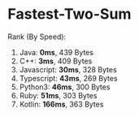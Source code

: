 # Fastest-Two-Sum
Rank (By Speed):
1. Java: **0ms**, 439 Bytes
2. C++: **3ms**, 409 Bytes
3. Javascript: **30ms**, 328 Bytes
4. Typescript: **43ms**, 269 Bytes
5. Python3: **46ms**, 300 Bytes
6. Ruby: **51ms**, 303 Bytes
7. Kotlin: **166ms**, 363 Bytes

